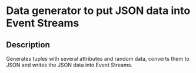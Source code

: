 # Data generator to put JSON data into Event Streams

## Description

Generates tuples with several attributes and random data, converts them to JSON and writes the JSON data into Event Streams.
